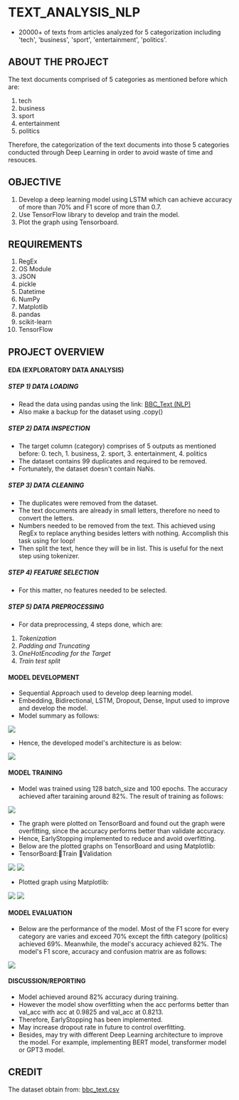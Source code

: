 # TEXT_ANALYSIS_NLP
- 20000+ of texts from articles analyzed for 5 categorization including 'tech', 'business', 'sport', 'entertainment', 'politics'.

## ABOUT THE PROJECT
The text documents comprised of 5 categories as mentioned before which are:
1. tech
2. business
3. sport
4. entertainment
5. politics

Therefore, the categorization of the text documents into those 5 categories conducted through Deep Learning in order to avoid waste of time and resouces.

## OBJECTIVE
1. Develop a deep learning model using LSTM which can achieve accuracy of more than 70% and F1 score of more than 0.7.
2. Use TensorFlow library to develop and train the model.
3. Plot the graph using Tensorboard.

## REQUIREMENTS
1. RegEx
2. OS Module
3. JSON
4. pickle
5. Datetime
6. NumPy
7. Matplotlib
8. pandas
9. scikit-learn
10. TensorFlow

## PROJECT OVERVIEW
#### EDA (EXPLORATORY DATA ANALYSIS)
##### STEP 1) DATA LOADING
- Read the data using pandas using the link: [BBC_Text (NLP)](https://raw.githubusercontent.com/susanli2016/PyCon-Canada-2019-NLP-Tutorial/master/bbc-text.csv)
- Also make a backup for the dataset using .copy()
##### STEP 2) DATA INSPECTION
- The target column (category) comprises of 5 outputs as mentioned before: 0. tech, 1. business, 2. sport, 3. entertainment, 4. politics
- The dataset contains 99 duplicates and required to be removed.
- Fortunately, the dataset doesn't contain NaNs.
##### STEP 3) DATA CLEANING
- The duplicates were removed from the dataset.
- The text documents are already in small letters, therefore no need to convert the letters.
- Numbers needed to be removed from the text. This achieved using RegEx to replace anything besides letters with nothing. Accomplish this task using for loop!
- Then split the text, hence they will be in list. This is useful for the next step using tokenizer.
##### STEP 4) FEATURE SELECTION
- For this matter, no features needed to be selected.
##### STEP 5) DATA PREPROCESSING
- For data preprocessing, 4 steps done, which are:
1. *Tokenization*
2. *Padding and Truncating*
3. *OneHotEncoding for the Target*
4. *Train test split*

#### MODEL DEVELOPMENT
- Sequential Approach used to develop deep learning model.
- Embedding, Bidirectional, LSTM, Dropout, Dense, Input used to improve and develop the model.
- Model summary as follows:

![](images/model_summary.png)

- Hence, the developed model's architecture is as below:

![](images/model_architecture.png)

#### MODEL TRAINING
- Model was trained using 128 batch_size and 100 epochs. The accuracy achieved after taraining around 82%. The result of training as follows:

![](images/model_epoch_training.png)

- The graph were plotted on TensorBoard and found out the graph were overfitting, since the accuracy performs better than validate accuracy.
- Hence, EarlyStopping implemented to reduce and avoid overfitting.
- Below are the plotted graphs on TensorBoard and using Matplotlib:
- TensorBoard::small_orange_diamond:Train  :small_blue_diamond:Validation

![](images/tensorboard_acc.png)
![](images/tensorboard_loss.png)

- Plotted graph using Matplotlib:

![](images/train_val_acc.png)
![](images/train_val_loss.png)

#### MODEL EVALUATION

- Below are the performance of the model. Most of the F1 score for every category are varies and exceed 70% except the fifth category (politics) achieved 69%. Meanwhile, the model's accuracy achieved 82%. The model's F1 score, accuracy and confusion matrix are as follows:

![](images/model_accuracy.png)

#### DISCUSSION/REPORTING
- Model achieved around 82% accuracy during training.
- However the model show overfitting when the acc performs better than val_acc with acc at 0.9825 and val_acc at 0.8213.
- Therefore, EarlyStopping has been implemented.
- May increase dropout rate in future to control overfitting.
- Besides, may try with different Deep Learning architecture to improve the model. For example, implementing BERT model, transformer model or GPT3 model.

## CREDIT
The dataset obtain from: [bbc_text.csv](https://raw.githubusercontent.com/susanli2016/PyCon-Canada-2019-NLP-Tutorial/master/bbc-text.csv)
